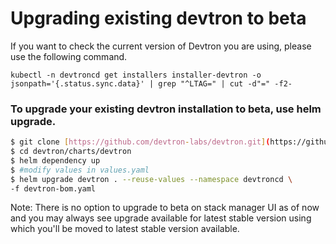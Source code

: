 # Upgrading existing devtron to beta

If you want to check the current version of Devtron you are using, please use the following command.

```
kubectl -n devtroncd get installers installer-devtron -o jsonpath='{.status.sync.data}' | grep "^LTAG=" | cut -d"=" -f2-
```

### To upgrade your existing devtron installation to beta, use helm upgrade.

```bash 
$ git clone [https://github.com/devtron-labs/devtron.git](https://github.com/devtron-labs/devtron.git)
$ cd devtron/charts/devtron
$ helm dependency up
$ #modify values in values.yaml
$ helm upgrade devtron . --reuse-values --namespace devtroncd \
-f devtron-bom.yaml
```

Note: There is no option to upgrade to beta on stack manager UI as of now and you may always see upgrade available for latest stable version using which you'll be moved to latest stable version available.
